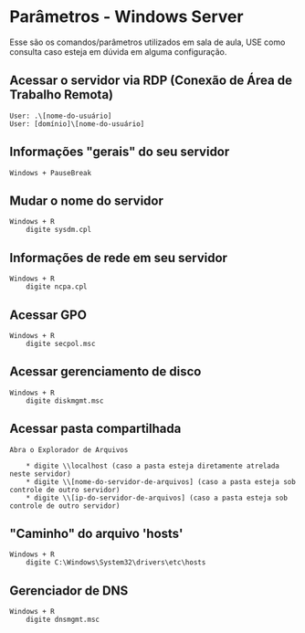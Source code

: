 # Parâmetros - Windows Server

Esse são os comandos/parâmetros utilizados em sala de aula, USE como consulta caso esteja em dúvida em alguma configuração.

## Acessar o servidor via RDP (Conexão de Área de Trabalho Remota)
```
User: .\[nome-do-usuário]
User: [domínio]\[nome-do-usuário]
```

## Informações "gerais" do seu servidor
```
Windows + PauseBreak
```

## Mudar o nome do servidor
```
Windows + R
    digite sysdm.cpl
```

## Informações de rede em seu servidor
```
Windows + R
    digite ncpa.cpl
```

## Acessar GPO
```
Windows + R
    digite secpol.msc
```

## Acessar gerenciamento de disco
```
Windows + R
    digite diskmgmt.msc
```

## Acessar pasta compartilhada
```
Abra o Explorador de Arquivos
    
    * digite \\localhost (caso a pasta esteja diretamente atrelada neste servidor)
    * digite \\[nome-do-servidor-de-arquivos] (caso a pasta esteja sob controle de outro servidor)
    * digite \\[ip-do-servidor-de-arquivos] (caso a pasta esteja sob controle de outro servidor)

```

## "Caminho" do arquivo 'hosts'
```
Windows + R
    digite C:\Windows\System32\drivers\etc\hosts
```

## Gerenciador de DNS
```
Windows + R
    digite dnsmgmt.msc
```